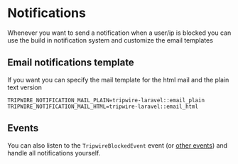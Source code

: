 # Notifications
Whenever you want to send a notification when a user/ip is blocked you can use the build in notification system and customize the email templates

## Email notifications template
If you want you can specify the mail template for the html mail and the plain text version
```
TRIPWIRE_NOTIFICATION_MAIL_PLAIN=tripwire-laravel::email_plain
TRIPWIRE_NOTIFICATION_MAIL_HTML=tripwire-laravel::email_html
```

## Events
You can also listen to the ```TripwireBlockedEvent``` event (or [other events](../references/events)) and handle all notifications yourself.
